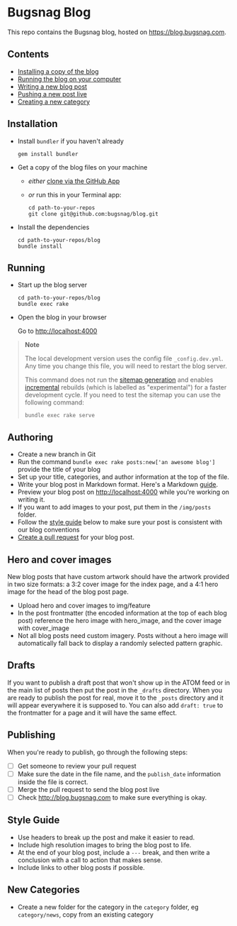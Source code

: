 # Bugsnag Blog

This repo contains the Bugsnag blog, hosted on <https://blog.bugsnag.com>.

## Contents
- [Installing a copy of the blog](#installation)
- [Running the blog on your computer](#running)
- [Writing a new blog post](#authoring)
- [Pushing a new post live](#publishing)
- [Creating a new category](#new-categories)

## Installation

-   Install `bundler` if you haven't already

    `gem install bundler`

-   Get a copy of the blog files on your machine

    -   *either* [clone via the GitHub App](https://help.github.com/desktop/guides/contributing/cloning-a-repository-from-github-desktop/#cloning-repositories)
    -   *or* run this in your Terminal app:

        ```shell
        cd path-to-your-repos
        git clone git@github.com:bugsnag/blog.git
        ```

-   Install the dependencies

    ```shell
    cd path-to-your-repos/blog
    bundle install
    ```

## Running

-   Start up the blog server

    ```shell
    cd path-to-your-repos/blog
    bundle exec rake
    ```

-   Open the blog in your browser

    Go to <http://localhost:4000>

> __Note__
>
> The local development version uses the config file `_config.dev.yml`. Any time you change this file, you will need to restart the blog server.
>
> This command does not run the [sitemap generation](https://github.com/jekyll/jekyll-sitemap) and enables [incremental](https://jekyllrb.com/docs/configuration/#build-command-options) rebuilds (which is labelled as "experimental") for a faster development cycle. If you need to test the sitemap you can use the following command:
>
> `bundle exec rake serve`

## Authoring

- Create a new branch in Git
- Run the command `bundle exec rake posts:new['an awesome blog']` provide the title of your blog
- Set up your title, categories, and author information at the top of the file.
- Write your blog post in Markdown format. Here's a Markdown [guide](https://github.com/adam-p/markdown-here/wiki/Markdown-Cheatsheet).
- Preview your blog post on <http://localhost:4000> while you're working on writing it.
- If you want to add images to your post, put them in the `/img/posts` folder.
- Follow the [style guide](#style-guide) below to make sure your post is consistent with our blog conventions
- [Create a pull request](https://help.github.com/articles/creating-a-pull-request/) for your blog post.

## Hero and cover images

New blog posts that have custom artwork should have the artwork provided in two size formats: a 3:2 cover image for the index page, and a 4:1 hero image for the head of the blog post page.

- Upload hero and cover images to img/feature
- In the post frontmatter (the encoded information at the top of each blog post) reference the hero image with hero_image, and the cover image with cover_image
- Not all blog posts need custom imagery. Posts without a hero image will automatically fall back to display a randomly selected pattern graphic.

## Drafts

If you want to publish a draft post that won't show up in the ATOM feed or in the main list of posts then put the post in the `_drafts` directory. When you are ready to publish the post for real, move it to the `_posts` directory and it will appear everywhere it is supposed to. You can also add `draft: true` to the frontmatter for a page and it will have the same effect.

## Publishing

When you're ready to publish, go through the following steps:

- [ ] Get someone to review your pull request
- [ ] Make sure the date in the file name, and the `publish_date` information inside the file is correct.
- [ ] Merge the pull request to send the blog post live
- [ ] Check <http://blog.bugsnag.com> to make sure everything is okay.

## Style Guide

- Use headers to break up the post and make it easier to read.
- Include high resolution images to bring the blog post to life.
- At the end of your blog post, include a `---` break, and then write a conclusion with a call to action that makes sense.
- Include links to other blog posts if possible.

## New Categories

- Create a new folder for the category in the `category` folder, eg `category/news`, copy from an existing category
